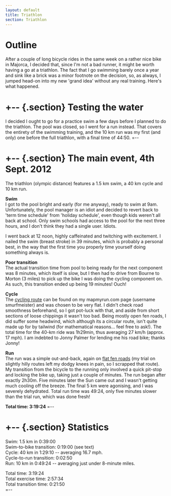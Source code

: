 ```yaml
---
layout: default
title: Triathlon
section: Triathlon
---
```


Outline
========

After a couple of long bicycle rides in the same week on a rather nice bike in Majorca, I decided that, since I'm not a bad runner, it might be worth having a go at a triathlon. The fact that I go swimming barely once a year and sink like a brick was a minor footnote on the decision, so, as always, I jumped head-on into my new 'grand idea' without any real training. Here's what happened.

+-- {.section}
Testing the water
====
I decided I ought to go for a practice swim a few days before I planned to do the triathlon. The pool was closed, so I went for a run instead. That covers the entirety of the swimming training, and the 10 km run was my first (and only) one before the full triathlon, with a final time of 44:50.
=--

+-- {.section}
The main event, 4th Sept. 2012
==========
The triathlon (olympic distance) features a 1.5 km swim, a 40 km cycle and 10 km run.

<strong>Swim</strong><br>
I got to the pool bright and early (for me anyway), ready to swim at 9am. Unfortunately, the pool manager is an idiot and decided to revert back to 'term time schedule' from 'holiday schedule', even though kids weren't all back at school. Only swim schools had access to the pool for the next three hours, and I don't think they had a single user. Idiots.

I went back at 12 noon, highly caffeinated and twitching with excitement. I nailed the swim (breast stroke) in 39 minutes, which is probably a personal best, in the way that the first time you properly time yourself doing something always is.

<strong>Poor transition</strong><br>
The actual transition time from pool to being ready for the next component was 8 minutes, which itself is slow, but I then had to drive from Bourne to Morton (3 miles) to pick up the bike I was doing the cycling component on. As such, this transition ended up being 19 minutes! Ouch!

<strong>Cycle</strong><br>
The [cycling route](http://www.mapmyrun.com/routes/view/132324821) can be found on my mapmyrun.com page (username smurfmeister) and was chosen to be very flat. I didn't check road smoothness beforehand, so I got pot-luck with that, and aside from short sections of loose chippings it wasn't too bad. Being mostly open fen roads, I did suffer some headwind, which although its a circular route, isn't quite made up for by tailwind (for mathematical reasons... feel free to ask!). The total time for the 40-km ride was 1h29min, thus averaging 27 km/h (approx. 17 mph). I am indebted to Jonny Palmer for lending me his road bike; thanks Jonny!

<strong>Run</strong><br>
The run was a simple out-and-back, again on [flat fen roads](http://www.mapmyrun.com/routes/view/132322045) (my trial on slightly hilly routes left my dodgy knees in pain, so I scrapped that route). My transition from the bicycle to the running only involved a quick pit-stop and locking the bike up, taking just a couple of minutes. The run began after exactly 2h30m. Five minutes later the Sun came out and I wasn't getting much cooling off the breeze. The final 5 km were agonising, and I was severely dehydrated. Total run time was 49:24, only five minutes slower than the trial run, which was done fresh!

<strong>Total time: 3:19:24</strong>
=--

+-- {.section}
Statistics
=======
Swim: 1.5 km in 0:39:00<br>
Swim-to-bike transition: 0:19:00 (see text)<br>
Cycle: 40 km in 1:29:10 -- averaging 16.7 mph.<br>
Cycle-to-run transition: 0:02:50<br>
Run: 10 km in 0:49:24 -- averaging just under 8-minute miles.<br>

Total time: 3:19:24<br>
Total exercise time: 2:57:34<br>
Total transition time: 0:21:50<br>
=--


